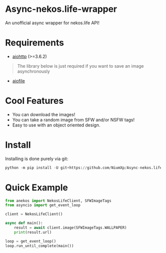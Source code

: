 # Async-nekos.life-wrapper
An unofficial async wrapper for nekos.life API!

# Requirements
- [aiohttp](https://docs.aiohttp.org/en/stable/#library-installation) (>=3.6.2)

> The library below is just required if you want to save an image asynchronously
- [aiofile](https://pypi.org/project/aiofile/)

# Cool Features
- You can download the images!
- You can take a random image from SFW and/or NSFW tags!
- Easy to use with an object oriented design.

# Install
Installing is done purely via git:
```python
python -m pip install -U git+https://github.com/NiumXp/Async-nekos.life-wrapper
```

# Quick Example
```python
from anekos import NekosLifeClient, SFWImageTags
from asyncio import get_event_loop

client = NekosLifeClient()

async def main():
    result = await client.image(SFWImageTags.WALLPAPER)
    print(result.url)

loop = get_event_loop()
loop.run_until_complete(main())
```


